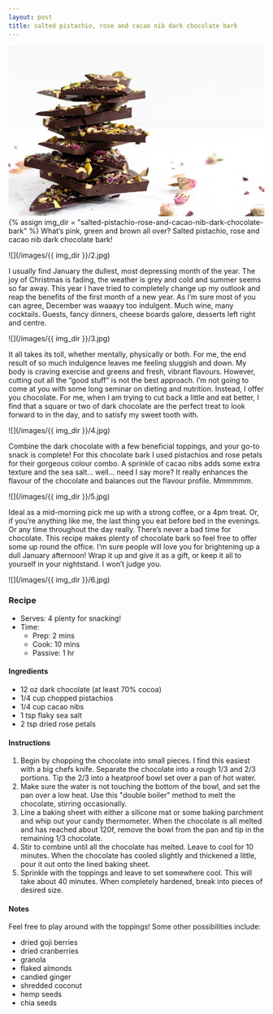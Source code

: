 ```yaml
---
layout: post
title: salted pistachio, rose and cacao nib dark chocolate bark
---
```

![](/images/salted-pistachio-rose-and-cacao-nib-dark-chocolate-bark/1.jpg)
{% assign img_dir = "salted-pistachio-rose-and-cacao-nib-dark-chocolate-bark" %}
What’s pink, green and brown all over? Salted pistachio, rose and cacao nib dark chocolate bark!

![](/images/{{ img_dir }}/2.jpg)

I usually find January the dullest, most depressing month of the year. The joy of Christmas is fading, the weather is grey and cold and summer seems so far away. This year I have tried to completely change up my outlook and reap the benefits of the first month of a new year. As I’m sure most of you can agree, December was waaayy too indulgent. Much wine, many cocktails. Guests, fancy dinners, cheese boards galore, desserts left right and centre.

![](/images/{{ img_dir }}/3.jpg)

It all takes its toll, whether mentally, physically or both. For me, the end result of so much indulgence leaves me feeling sluggish and down. My body is craving exercise and greens and fresh, vibrant flavours. However, cutting out all the “good stuff” is not the best approach. I’m not going to come at you with some long seminar on dieting and nutrition. Instead, I offer you chocolate. For me, when I am trying to cut back a little and eat better, I find that a square or two of dark chocolate are the perfect treat to look forward to in the day, and to satisfy my sweet tooth with.

![](/images/{{ img_dir }}/4.jpg)

Combine the dark chocolate with a few beneficial toppings, and your go-to snack is complete! For this chocolate bark I used pistachios and rose petals for their gorgeous colour combo. A sprinkle of cacao nibs adds some extra texture and the sea salt… well… need I say more? It really enhances the flavour of the chocolate and balances out the flavour profile. Mmmmmm.

![](/images/{{ img_dir }}/5.jpg)

Ideal as a mid-morning pick me up with a strong coffee, or a 4pm treat. Or, if you’re anything like me, the last thing you eat before bed in the evenings. Or any time throughout the day really. There’s never a bad time for chocolate. This recipe makes plenty of chocolate bark so feel free to offer some up round the office. I’m sure people will love you for brightening up a dull January afternoon! Wrap it up and give it as a gift, or keep it all to yourself in your nightstand. I won’t judge you.

![](/images/{{ img_dir }}/6.jpg)

### Recipe
+ Serves: 4 plenty for snacking!
+ Time:
  + Prep: 2 mins
  + Cook: 10 mins
  + Passive: 1 hr
#### Ingredients
+ 12 oz dark chocolate (at least 70% cocoa)
+ 1/4 cup chopped pistachios
+ 1/4 cup cacao nibs
+ 1 tsp flaky sea salt
+ 2 tsp dried rose petals

#### Instructions
1. Begin by chopping the chocolate into small pieces. I find this easiest with a big chefs knife. Separate the chocolate into a rough 1/3 and 2/3 portions. Tip the 2/3 into a heatproof bowl set over a pan of hot water.
1. Make sure the water is not touching the bottom of the bowl, and set the pan over a low heat. Use this "double boiler" method to melt the chocolate, stirring occasionally.
1. Line a baking sheet with either a silicone mat or some baking parchment and whip out your candy thermometer. When the chocolate is all melted and has reached about 120f, remove the bowl from the pan and tip in the remaining 1/3 chocolate.
1. Stir to combine until all the chocolate has melted. Leave to cool for 10 minutes. When the chocolate has cooled slightly and thickened a little, pour it out onto the lined baking sheet.
1. Sprinkle with the toppings and leave to set somewhere cool. This will take about 40 minutes. When completely hardened, break into pieces of desired size.

#### Notes
Feel free to play around with the toppings! Some other possibilities include:
+ dried goji berries
+ dried cranberries
+ granola
+ flaked almonds
+ candied ginger
+ shredded coconut
+ hemp seeds
+ chia seeds
